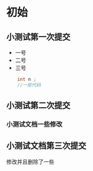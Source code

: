 # 初始

## 小测试第一次提交

- 一号
- 二号
- 三号

```java
    int n ;
    //一些代码
```

## 小测试第二次提交

### 小测试文档一些修改

## 小测试文档第三次提交

修改并且删除了一些
